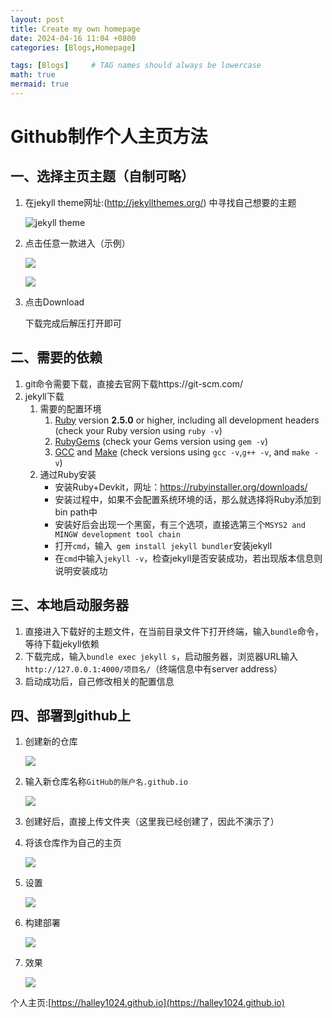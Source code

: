 ```yaml
---
layout: post
title: Create my own homepage
date: 2024-04-16 11:04 +0800
categories: [Blogs,Homepage]

tags: [Blogs]     # TAG names should always be lowercase
math: true
mermaid: true
---
```

# Github制作个人主页方法

## 一、选择主页主题（自制可略）

1. 在jekyll theme网址:(http://jekyllthemes.org/) 中寻找自己想要的主题

   ![jekyll theme](https://img2024.cnblogs.com/blog/3074043/202404/3074043-20240416112545783-135117717.png)


2. 点击任意一款进入（示例）

   ![](https://img2024.cnblogs.com/blog/3074043/202404/3074043-20240416112558939-15268213.png)


   ![](https://img2024.cnblogs.com/blog/3074043/202404/3074043-20240416112607269-1346705693.png)


3. 点击Download

   下载完成后解压打开即可

## 二、需要的依赖

1. git命令需要下载，直接去官网下载https://git-scm.com/
2. jekyll下载
   1. 需要的配置环境
      1. [Ruby](https://www.ruby-lang.org/en/downloads/) version **2.5.0** or higher, including all development headers (check your Ruby version using `ruby -v`)
      2. [RubyGems](https://rubygems.org/pages/download) (check your Gems version using `gem -v`)
      3. [GCC](https://gcc.gnu.org/install/) and [Make](https://www.gnu.org/software/make/) (check versions using `gcc -v`,`g++ -v`, and `make -v`)
   2. 通过Ruby安装
      - 安装Ruby+Devkit，网址：https://rubyinstaller.org/downloads/
      - 安装过程中，如果不会配置系统环境的话，那么就选择将Ruby添加到bin path中
      - 安装好后会出现一个黑窗，有三个选项，直接选第三个``MSYS2 and MINGW development tool chain``
      - 打开`cmd`，输入` gem install jekyll bundler`安装jekyll
      - 在`cmd`中输入`jekyll -v`，检查jekyll是否安装成功，若出现版本信息则说明安装成功

## 三、本地启动服务器

1. 直接进入下载好的主题文件，在当前目录文件下打开终端，输入`bundle`命令，等待下载jekyll依赖
2. 下载完成，输入`bundle exec jekyll s`，启动服务器，浏览器URL输入`http://127.0.0.1:4000/项目名/`（终端信息中有server address）
3. 启动成功后，自己修改相关的配置信息

## 四、部署到github上

1. 创建新的仓库

   ![](https://img2024.cnblogs.com/blog/3074043/202404/3074043-20240416112903203-2000276840.png)


2. 输入新仓库名称`GitHub的账户名.github.io`

   ![](https://img2024.cnblogs.com/blog/3074043/202404/3074043-20240416112919389-1510300754.png)



3. 创建好后，直接上传文件夹（这里我已经创建了，因此不演示了）
4. 将该仓库作为自己的主页

   ![](https://img2024.cnblogs.com/blog/3074043/202404/3074043-20240416112936126-1449552896.png)

5. 设置

   ![](https://img2024.cnblogs.com/blog/3074043/202404/3074043-20240416112949252-1435798026.png)

6. 构建部署

   ![](https://img2024.cnblogs.com/blog/3074043/202404/3074043-20240416113009147-1035715250.png)


7. 效果

   ![](https://img2024.cnblogs.com/blog/3074043/202404/3074043-20240416113017993-389524708.png)

个人主页:[https://halley1024.github.io](https://halley1024.github.io)

